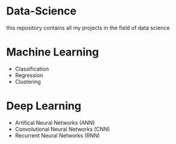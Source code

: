 # Data-Science
this repository contains all my projects in the field of data science
# Machine Learning
- Classification
- Regression
- Clustering
# Deep Learning
- Artifical Neural Networks (ANN)
- Convolutional Neural Networks (CNN)
- Recurrent Neural Networks (RNN)

